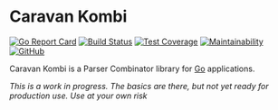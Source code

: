 # Caravan Kombi

[![Go Report Card](https://goreportcard.com/badge/github.com/caravan/kombi?nocache=1)](https://goreportcard.com/report/github.com/caravan/kombi) [![Build Status](https://app.travis-ci.com/caravan/kombi.svg?branch=main)](https://app.travis-ci.com/caravan/kombi) [![Test Coverage](https://api.codeclimate.com/v1/badges/38ccff6806824a1621c0/test_coverage)](https://codeclimate.com/github/caravan/kombi/test_coverage) [![Maintainability](https://api.codeclimate.com/v1/badges/38ccff6806824a1621c0/maintainability)](https://codeclimate.com/github/caravan/kombi/maintainability) [![GitHub](https://img.shields.io/github/license/caravan/kombi?cache=0)](https://github.com/caravan/kombi/blob/main/LICENSE.md)

Caravan Kombi is a Parser Combinator library for [Go](https://golang.org/) applications.

_This is a work in progress. The basics are there, but not yet ready for production use. Use at your own risk_

